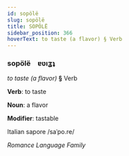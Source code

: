 ```yaml
---
id: sopölë
slug: sopölë
title: SOPÖLË
sidebar_position: 366
hoverText: to taste (a flavor) § Verb
---
```


### sopölë&emsp;<span kind="abugida">ɐʋıʓʇ</span>

*to taste (a flavor)* **§** Verb

**Verb**: to taste

**Noun**: a flavor

**Modifier**: tastable

Italian sapore /saˈpo.re/

*Romance Language Family*